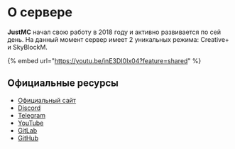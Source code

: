 # О сервере

**JustMC** начал свою работу в 2018 году и активно развивается по сей день. На данный момент сервер имеет 2 уникальных режима: Creative+ и SkyBlockM.

{% embed url="https://youtu.be/inE3DI0Ix04?feature=shared" %}

## Официальные ресурсы

* [Официальный сайт](https://justmc.io)
* [Discord](https://discord.justmc.io)
* [Telegram](https://t.me/justmc\_news)
* [YouTube](https://www.youtube.com/@justmc-server)
* [GitLab](https://gitlab.com/justmc/justmc)
* [GitHub](https://github.com/justmc-os)
